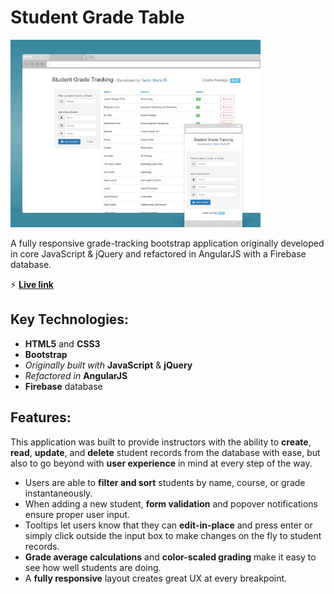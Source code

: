 # Student Grade Table

![SGT](https://raw.githubusercontent.com/tsturtz/student-grades/v2.firebase/SGT-mock-sm.jpg)

A fully responsive grade-tracking bootstrap application originally developed in core JavaScript & jQuery and refactored in AngularJS with a Firebase database.

:zap: **[Live link](https://tsturtz.github.io/student-grades/)**

## Key Technologies:
- **HTML5** and **CSS3**
- **Bootstrap**
- *Originally built with* **JavaScript** & **jQuery**
- *Refactored in* **AngularJS**
- **Firebase** database

## Features:
This application was built to provide instructors with the ability to **create**, **read**, **update**, and **delete** student records from the database with ease, but also to go beyond with **user experience** in mind at every step of the way.

- Users are able to **filter and sort** students by name, course, or grade instantaneously.
- When adding a new student, **form validation** and popover notifications ensure proper user input.
- Tooltips let users know that they can **edit-in-place** and press enter or simply click outside the input box to make changes on the fly to student records.
- **Grade average calculations** and **color-scaled grading** make it easy to see how well students are doing.
- A **fully responsive** layout creates great UX at every breakpoint.

